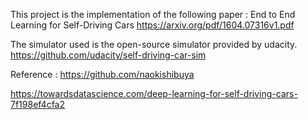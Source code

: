 
This project is the implementation of the following paper : 
End to End Learning for Self-Driving Cars
https://arxiv.org/pdf/1604.07316v1.pdf

The simulator used is the open-source simulator provided by udacity.
https://github.com/udacity/self-driving-car-sim

Reference : 
https://github.com/naokishibuya

https://towardsdatascience.com/deep-learning-for-self-driving-cars-7f198ef4cfa2


